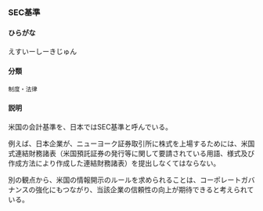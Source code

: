 <div style="display:none;">

## [あ行](securities-terms?id=あ行)

</div>

### SEC基準

#### ひらがな

えすいーしーきじゅん

#### 分類

`制度・法律`

#### 説明

米国の会計基準を、日本ではSEC基準と呼んでいる。
 
例えば、日本企業が、ニューヨーク証券取引所に株式を上場するためには、米国式連結財務諸表（米国預託証券の発行等に関して要請されている用語、様式及び作成方法により作成した連結財務諸表）を提出しなくてはならない。
 
別の観点から、米国の情報開示のルールを求められることは、コーポレートガバナンスの強化にもつながり、当該企業の信頼性の向上が期待できると考えられている。

<div style="display:none;">

## [か行](securities-terms?id=か行)
## [さ行](securities-terms?id=さ行)
## [た行](securities-terms?id=た行)
## [な行](securities-terms?id=な行)
## [は行](securities-terms?id=は行)
## [ま行](securities-terms?id=ま行)
## [や行](securities-terms?id=や行)
## [ら行](securities-terms?id=ら行)
## [わ行](securities-terms?id=わ行)
## [英数字・記号](securities-terms?id=英数字・記号)

</div>

